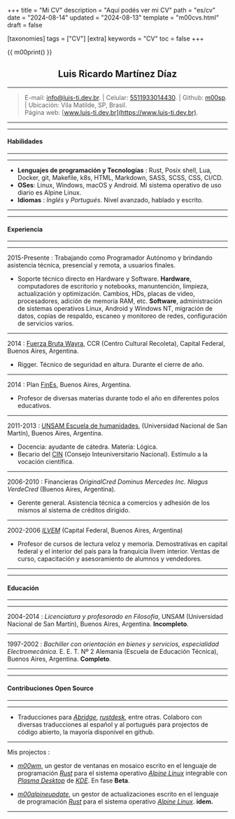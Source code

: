 +++
title = "Mi CV"
description = "Aquí podés ver mi CV"
path = "es/cv"
date = "2024-08-14"
updated = "2024-08-13"
template = "m00cvs.html"
draft = false

[taxonomies]
tags = ["CV"]
[extra]
keywords = "CV"
toc = false
+++

{{ m00print() }}

## <center>Luis Ricardo Martínez Díaz</center>

---
>E-mail: <info@luis-ti.dev.br>. | Celular: [5511933014430](tel:+5511933014430). | Github: [m00sp](https://github.com/m00sp). | Ubicación: Vila Matilde, SP, Brasil. </br> Página web: [www.luis-ti.dev.br](https://www.luis-ti.dev.br).
----
----
#### **Habilidades**
-------
----
- **Lenguajes de programación y Tecnologías**
:	Rust, Posix shell, Lua, Docker, git, Makefile, k8s, HTML,  Markdown, SASS, SCSS, CSS, CI/CD. </br>
- **OSes**:	Linux, Windows, macOS y Android. Mi sistema operativo de uso diario es Alpine Linux. </br>
- **Idiomas**
:   *Inglés* y *Portugués*. Nivel avanzado, hablado y escrito.

----
----
#### **Experiencia**
-----------
----
2015-Presente
:	Trabajando como Programador Autónomo y brindando asistencia técnica, presencial y remota, a usuarios finales.
- Soporte técnico directo en Hardware y Software. **Hardware**, computadores de escritorio y notebooks, manuntención, limpieza, actualización y optimización. Cambios, HDs, placas de video, procesadores, adición de memoria RAM, etc. **Software**,  administración de sistemas operativos Linux, Android y Windows NT, migración de datos, copias de respaldo, escaneo y monitoreo de redes, configuración de servicios varios.

----
2014
:	[Fuerza Bruta Wayra](https://www.youtube.com/watch?v=FYszthdJU8c&pp=ygUXZnVlcnphIGJydXRhIHdheXJhIDIwMTQ%3D), CCR (Centro Cultural Recoleta), Capital Federal, Buenos Aires, Argentina.
- Rigger. Técnico de seguridad en altura. Durante el cierre de año.

----
2014
:	Plan [FinEs](https://www.argentina.gob.ar/educacion/fines), Buenos Aires, Argentina.
- Profesor de diversas materias durante todo el año en diferentes polos educativos.

----
2011-2013
:   [UNSAM Escuela de humanidades](https://www.unsam.edu.ar/escuelas/eh/), (Universidad Nacional de San Martín), Buenos Aires, Argentina.

- Docencia: ayudante de cátedra. Materia: Lógica.
- Becario del [CIN](https://www.cin.edu.ar/) (Consejo Inteuniversitario Nacional). Estímulo a la vocación científica.

----
2006-2010
:   Financieras *OriginalCred*  *Dominus Mercedes Inc.* *Niagus* *VerdeCred* (Buenos Aires, Argentina).

- Gerente general. Asistencia técnica a comercios y adhesión de los mismos al sistema de créditos dirigido.

----
2002-2006 *[ILVEM](https://ilvem.com/)* (Capital Federal, Buenos Aires, Argentina)

- Profesor de cursos de lectura veloz y memoria. Demostrativas en capital federal y el interior del país para la franquicia Ilvem interior. Ventas de curso, capacitación y asesoramiento de alumnos y vendedores.

----
----
#### **Educación**
----
----
2004-2014
:       *Licenciatura y profesorado en Filosofía*, UNSAM (Universidad Nacional de San Martín), Buenos Aires, Argentina. **Incompleto**.

----
1997-2002
:       *Bachiller con orientación en bienes y servicios, especialidad Electromecánica*. E. E. T. Nº 2 Alemania (Escuela de Educación Técnica), Buenos Aires, Argentina. **Completo**.

----
----
#### **Contribuciones Open Source**
----
----
- Traducciones para *[Abridge](https://github.com/jieiku/abridge)*, *[rustdesk](https://github.com/rustdesk/rustdesk-server-demo)*, entre otras. Colaboro con diversas traducciones al español y al portugués para projectos de código abierto, la mayoría disponível en github.

----
Mis projectos
:
- *[m00wm](https://github.com/m00sp/m00wm)*, un gestor de ventanas en mosaico escrito en el lenguaje de programación *[Rust](https://rust-lang.org)* para el sistema operativo *[Alpine Linux](https://alpinelinux.org)* integrable con *[Plasma Desktop](https://kde.org/plasma-desktop/)* de *[KDE](https://kde.org)*. En fase **Beta**.

- *[m00alpineupdate](https://github.com/m00sp/m00alpineupdate)*, un gestor de actualizaciones escrito en el lenguaje de programación *[Rust](https://rust-lang.org)* para el sistema operativo *[Alpine Linux](https://alpinelinux.org)*.  **idem.**

----
